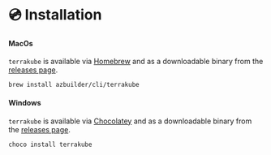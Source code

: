 # 💿 Installation

#### MacOs

`terrakube` is available via [Homebrew](https://brew.sh) and as a downloadable binary from the [releases page](https://github.com/AzBuilder/terrakube-cli/releases).

```
brew install azbuilder/cli/terrakube
```

#### Windows

`terrakube` is available via [Chocolatey](https://chocolatey.org) and as a downloadable binary from the [releases page](https://github.com/AzBuilder/terrakube-cli/releases).

```
choco install terrakube
```
